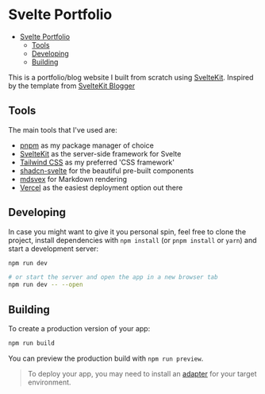 # Svelte Portfolio

<!--toc:start-->

- [Svelte Portfolio](#svelte-portfolio)
  - [Tools](#tools)
  - [Developing](#developing)
  - [Building](#building)
  <!--toc:end-->

This is a portfolio/blog website I built from scratch using [SvelteKit](https://svelte.dev/docs/kit/introduction). Inspired by the template from [SvelteKit Blogger](urlhttps://sveltekit-blog-starter.vercel.app/)

## Tools

The main tools that I've used are:

- [pnpm]() as my package manager of choice
- [SvelteKit](url) as the server-side framework for Svelte
- [Tailwind CSS](url) as my preferred 'CSS framework'
- [shadcn-svelte](url) for the beautiful pre-built components
- [mdsvex]() for Markdown rendering
- [Vercel](url) as the easiest deployment option out there

## Developing

In case you might want to give it you personal spin, feel free to clone the project, install dependencies with `npm install` (or `pnpm install` or `yarn`) and start a development server:

```bash
npm run dev

# or start the server and open the app in a new browser tab
npm run dev -- --open
```

## Building

To create a production version of your app:

```bash
npm run build
```

You can preview the production build with `npm run preview`.

> To deploy your app, you may need to install an [adapter](https://svelte.dev/docs/kit/adapters) for your target environment.
